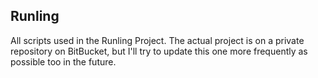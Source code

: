 ## Runling

All scripts used in the Runling Project. The actual project is on a private repository on BitBucket, but I'll try to update this one more frequently as possible too in the future.
